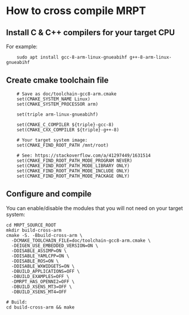 # How to cross compile MRPT


## Install C & C++ compilers for your target CPU

For example:

        sudo apt install gcc-8-arm-linux-gnueabihf g++-8-arm-linux-gnueabihf

## Create cmake toolchain file

        # Save as doc/toolchain-gcc8-arm.cmake
        set(CMAKE_SYSTEM_NAME Linux)
        set(CMAKE_SYSTEM_PROCESSOR arm)

        set(triple arm-linux-gnueabihf)

        set(CMAKE_C_COMPILER ${triple}-gcc-8)
        set(CMAKE_CXX_COMPILER ${triple}-g++-8)

        # Your target system image:
        set(CMAKE_FIND_ROOT_PATH /mnt/root)

        # See: https://stackoverflow.com/a/41297449/1631514
        set(CMAKE_FIND_ROOT_PATH_MODE_PROGRAM NEVER)
        set(CMAKE_FIND_ROOT_PATH_MODE_LIBRARY ONLY)
        set(CMAKE_FIND_ROOT_PATH_MODE_INCLUDE ONLY)
        set(CMAKE_FIND_ROOT_PATH_MODE_PACKAGE ONLY)

## Configure and compile

You can enable/disable the modules that you will not need on your target system:

```
cd MRPT_SOURCE_ROOT
mkdir build-cross-arm
cmake -S. -Bbuild-cross-arm \
  -DCMAKE_TOOLCHAIN_FILE=doc/toolchain-gcc8-arm.cmake \
  -DEIGEN_USE_EMBEDDED_VERSION=ON \
  -DDISABLE_ASSIMP=ON \
  -DDISABLE_YAMLCPP=ON \
  -DDISABLE_ROS=ON \
  -DDISABLE_WXWIDGETS=ON \
  -DBUILD_APPLICATIONS=OFF \
  -DBUILD_EXAMPLES=OFF \
  -DMRPT_HAS_OPENNI2=OFF \
  -DBUILD_XSENS_MT3=OFF \
  -DBUILD_XSENS_MT4=OFF

# Build:
cd build-cross-arm && make
